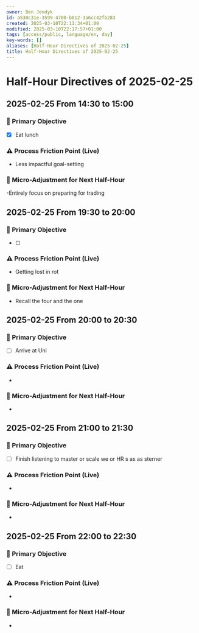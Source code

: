```yaml
---
owner: Ben Jendyk
id: a530c31e-3599-4708-b012-3a6cc42fb283
created: 2025-03-10T22:11:34+01:00
modified: 2025-03-10T22:17:57+01:00
tags: [access/public, language/en, day]
key-words: []
aliases: [Half-Hour Directives of 2025-02-25]
title: Half-Hour Directives of 2025-02-25
---
```


# Half-Hour Directives of 2025-02-25

## 2025-02-25 From 14:30 to 15:00

### 🎯 Primary Objective

<!-- What is the single most important thing to accomplish in this 30-minute block? Be outcome-driven. -->
- [x] Eat lunch

### ⚠️ Process Friction Point (Live)

<!-- What slowed execution or caused inefficiency? E.g., cognitive lag, distractions, unclear next step. Keep it to one key blocker. -->
- Less impactful goal-setting

### 🔄 Micro-Adjustment for Next Half-Hour

<!-- What small tweak should be tested in the next session to improve process efficiency? Keep it actionable and easy to implement. -->
-Entirely focus on preparing for trading

## 2025-02-25 From 19:30 to 20:00

### 🎯 Primary Objective

<!-- What is the single most important thing to accomplish in this 30-minute block? Be outcome-driven. -->
- [ ]

### ⚠️ Process Friction Point (Live)

<!-- What slowed execution or caused inefficiency? E.g., cognitive lag, distractions, unclear next step. Keep it to one key blocker. -->
- Getting lost in rot

### 🔄 Micro-Adjustment for Next Half-Hour

<!-- What small tweak should be tested in the next session to improve process efficiency? Keep it actionable and easy to implement. -->
- Recall the four and the one

## 2025-02-25 From 20:00 to 20:30

### 🎯 Primary Objective

<!-- What is the single most important thing to accomplish in this 30-minute block? Be outcome-driven. -->
- [ ] Arrive at Uni

### ⚠️ Process Friction Point (Live)

<!-- What slowed execution or caused inefficiency? E.g., cognitive lag, distractions, unclear next step. Keep it to one key blocker. -->
-

### 🔄 Micro-Adjustment for Next Half-Hour

<!-- What small tweak should be tested in the next session to improve process efficiency? Keep it actionable and easy to implement. -->
-

## 2025-02-25 From 21:00 to 21:30

### 🎯 Primary Objective

<!-- What is the single most important thing to accomplish in this 30-minute block? Be outcome-driven. -->
- [ ] Finish listening to master or scale we or HR s as as sterner

### ⚠️ Process Friction Point (Live)

<!-- What slowed execution or caused inefficiency? E.g., cognitive lag, distractions, unclear next step. Keep it to one key blocker. -->
-

### 🔄 Micro-Adjustment for Next Half-Hour

<!-- What small tweak should be tested in the next session to improve process efficiency? Keep it actionable and easy to implement. -->
-

## 2025-02-25 From 22:00 to 22:30

### 🎯 Primary Objective

<!-- What is the single most important thing to accomplish in this 30-minute block? Be outcome-driven. -->
- [ ] Eat

### ⚠️ Process Friction Point (Live)

<!-- What slowed execution or caused inefficiency? E.g., cognitive lag, distractions, unclear next step. Keep it to one key blocker. -->
-

### 🔄 Micro-Adjustment for Next Half-Hour

<!-- What small tweak should be tested in the next session to improve process efficiency? Keep it actionable and easy to implement. -->
-

